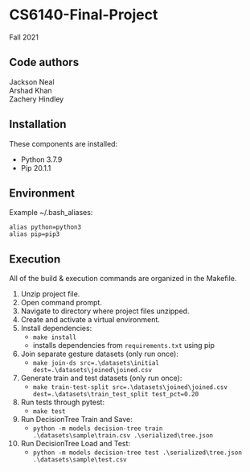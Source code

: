 # CS6140-Final-Project

Fall 2021

Code authors
-----------
Jackson Neal  
Arshad Khan  
Zachery Hindley

Installation
------------
These components are installed:

- Python 3.7.9
- Pip 20.1.1

Environment
-----------
Example ~/.bash_aliases:

```
alias python=python3
alias pip=pip3
```

Execution
---------
All of the build & execution commands are organized in the Makefile.

1) Unzip project file.
2) Open command prompt.
3) Navigate to directory where project files unzipped.
4) Create and activate a virtual environment.
5) Install dependencies:
    - `make install`
    - installs dependencies from `requirements.txt` using pip
6) Join separate gesture datasets (only run once):
    - `make join-ds src=.\datasets\initial dest=.\datasets\joined\joined.csv`
7) Generate train and test datasets (only run once):
    - `make train-test-split src=.\datasets\joined\joined.csv dest=.\datasets\train_test_split test_pct=0.20`
8) Run tests through pytest:
    - `make test`
9) Run DecisionTree Train and Save:
    - `python -m models decision-tree train .\datasets\sample\train.csv .\serialized\tree.json`
10) Run DecisionTree Load and Test:
    - `python -m models decision-tree test .\serialized\tree.json .\datasets\sample\test.csv`
